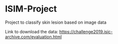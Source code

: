 # ISIM-Project
Project to classify skin lesion based on image data

Link to download the data:
https://challenge2019.isic-archive.com/evaluation.html